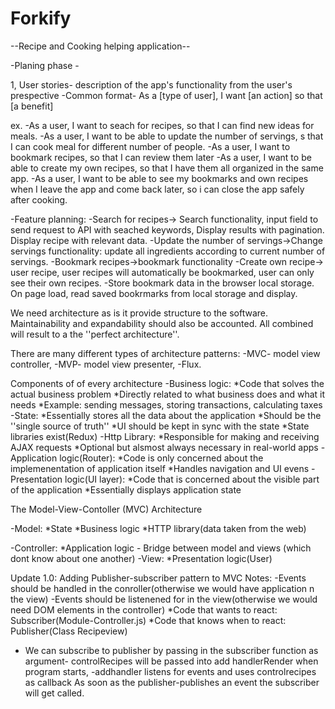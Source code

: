 # Forkify
--Recipe and Cooking helping application--

-Planing phase -

1, User stories- description of the app's functionality from the user's prespective
-Common format- As a [type of user], I want [an action] so that [a benefit]

ex.
-As a user, I want to seach for recipes, so that I can find new ideas for meals. 
-As a user, I want to be able to update the number of servings, s that I can cook meal for different number of people.
-As a user, I want to bookmark recipes, so that I can review them later
-As a user, I want to be able to create my own recipes, so that I have them all organized in the same app.
-As a user, I want to be able to see my bookmarks and own recipes when I leave the app and come back later, so i can close the app safely after cooking.

-Feature planning:
-Search for recipes-> Search functionality, input field to send request to API with seached keywords, Display results with pagination. Display recipe with relevant data.
-Update the number of servings->Change servings functionality: update all ingredients according to current number of servings.
-Bookmark recipes->bookmark functionality
-Create own recipe-> user recipe, user recipes will automatically be bookmarked, user can only see their own recipes. 
-Store bookmark data in the browser local storage. On page load, read saved bookrmarks from local storage and display.

We need architecture as is it provide structure to the software. Maintainability and expandability should also be accounted. All combined will result to a the ''perfect architecture''.

There are many different types of architecture patterns: 
-MVC- model view controller,
-MVP- model view presenter,
-Flux.

Components of of every architecture
-Business logic:
    *Code that solves the actual business problem
    *Directly related to what business does and what it needs
    *Example: sending messages, storing transactions, calculating taxes
-State:
    *Essentially stores all the data about the application
    *Should be the ''single source of truth''
    *UI should be kept in sync with the state
    *State libraries exist(Redux)
-Http Library:
    *Responsible for making and receiving AJAX requests
    *Optional but alsmost always necessary in real-world apps
-Application logic(Router):
    *Code is only concerned about the implemenentation of application itself
    *Handles navigation and UI evens
-Presentation logic(UI layer):
    *Code that is concerned about the visible part of the application
    *Essentially displays application state

The Model-View-Contoller (MVC) Architecture

-Model:
    *State
    *Business logic
    *HTTP library(data taken from the web)

-Controller:
    *Application logic - Bridge between model and views (which dont know about one another)
-View:
    *Presentation logic(User)


Update 1.0: 
Adding Publisher-subscriber pattern to MVC
Notes: 
-Events should be handled in the conroller(otherwise we would have application n the view)
-Events should be listenened for in the view(otherwise we would need DOM elements in the controller)
*Code that wants to react: Subscriber(Module-Controller.js)
*Code that knows when to react: Publisher(Class Recipeview)
- We can subscribe to publisher by passing in the subscriber function as argument- controlRecipes will be passed into add handlerRender when program starts,
-addhandler listens for events and uses controlrecipes as callback
As soon as the publisher-publishes an event the subscriber will get  called.
